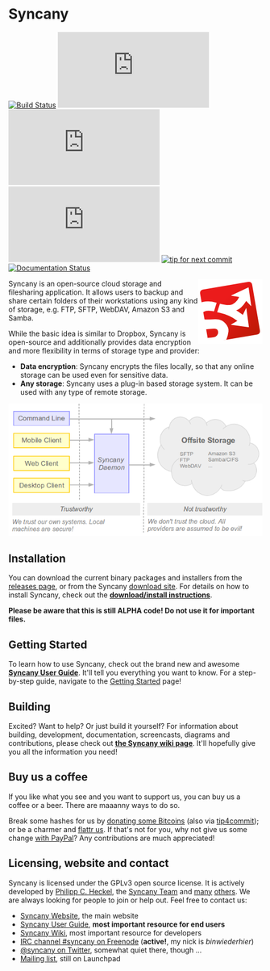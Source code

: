 Syncany
=======
[![Build Status](https://travis-ci.org/syncany/syncany.svg?branch=master)](https://travis-ci.org/syncany/syncany) [![Coverage Status](https://api.syncany.org/badge/coverage.php)](https://syncany.org/reports/coverage/) [![Test Status](https://api.syncany.org/badge/tests.php)](https://syncany.org/reports/tests/) [![Lines of Code](https://api.syncany.org/badge/lines.php)](https://syncany.org/reports/cloc.xml) [![tip for next commit](http://tip4commit.com/projects/822.svg)](http://tip4commit.com/github/syncany/syncany) [![Documentation Status](https://readthedocs.org/projects/syncany/badge/?version=latest)](https://readthedocs.org/projects/syncany/?badge=latest)

<img src="gradle/resources/syncany-logo.png" align="right" />

Syncany is an open-source cloud storage and filesharing application. It allows
users to backup and share certain folders of their workstations using any kind
of storage, e.g. FTP, SFTP, WebDAV, Amazon S3 and Samba.

While the basic idea is similar to Dropbox, Syncany is
open-source and additionally provides data encryption and more flexibility in
terms of storage type and provider:

- **Data encryption**: Syncany encrypts the files locally, so that any online
  storage can be used even for sensitive data.  
- **Any storage**: Syncany uses a plug-in based storage system. It can
  be used with any type of remote storage.

![What is Syncany?](gradle/resources/what-is-syncany.png)

Installation
------------
You can download the current binary packages and installers from the [releases page](https://github.com/syncany/syncany/releases), or from the Syncany [download site](https://www.syncany.org/dist/releases/?C=M;O=D). For details on how to install Syncany, check out the **[download/install instructions](http://syncany.readthedocs.org/en/latest/installation.html)**.

**Please be aware that this is still ALPHA code! Do not use it for important files.**

Getting Started
---------------
To learn how to use Syncany, check out the brand new and awesome **[Syncany User Guide](http://syncany.readthedocs.org/)**. It'll tell you everything you want to know. For a step-by-step guide, navigate to the [Getting Started](http://syncany.readthedocs.org/en/latest/getting_started.html) page!

Building
--------
Excited? Want to help? Or just build it yourself? For information about building, development, documentation, screencasts, diagrams and contributions, please check out **[the Syncany wiki page](https://github.com/syncany/syncany/wiki)**. It'll hopefully give you all the information you need!

Buy us a coffee
---------------
If you like what you see and you want to support us, you can buy us a coffee or a beer. There are maaanny ways to do so.

Break some hashes for us by [donating some Bitcoins](https://blockchain.info/address/1626wjrw3uWk9adyjCfYwafw4sQWujyjn8) (also via [tip4commit](http://tip4commit.com/github/syncany/syncany)); or be a charmer and [flattr us](https://flattr.com/thing/290043/Syncany). If that's not for you, why not give us some change [with PayPal](http://www.syncany.org/donate.html)? Any contributions are much appreciated! 
 
Licensing, website and contact
------------------------------
Syncany is licensed under the GPLv3 open source license. It is actively developed by [Philipp C. Heckel](http://blog.philippheckel.com/), the [Syncany Team](https://github.com/orgs/syncany/teams/syncany-team) and [many](AUTHORS.md) [others](https://github.com/syncany/syncany/graphs/contributors). We are always looking for people to join or help out. Feel free to contact us:

- [Syncany Website](https://www.syncany.org/), the main website
- [Syncany User Guide](http://syncany.readthedocs.org/), **most important resource for end users**
- [Syncany Wiki](https://github.com/syncany/syncany/wiki), most important resource for developers
- [IRC channel #syncany on Freenode](https://webchat.freenode.net/?channels=syncany) (**active!**, my nick is *binwiederhier*)
- [@syncany on Twitter](https://twitter.com/#!/syncany), somewhat quiet there, though ...
- [Mailing list](https://launchpad.net/~syncany-team), still on Launchpad

